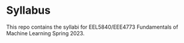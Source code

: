 # Syllabus
This repo contains the syllabi for EEL5840/EEE4773 Fundamentals of Machine Learning Spring 2023.
